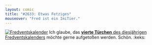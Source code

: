 ```yaml
---
layout: comic
title: "#2633: Etwas Fetziges"
mouseover: "Fred ist ein ImiTier."
---
```


<a href="http://www.fonflatter.de/der-fetzige-fredventskalender-2012" title="Der fetzige Fredventskalender"><img src="http://www.fonflatter.de/adv12/fredventskalender_banner.png" alt="Fredventskalender" /></a>
Ich glaube, das <a href="http://www.fonflatter.de/2012/12/04/das-4-turchen-2/"><strong>vierte Türchen</strong> des diesjährigen Fredventskalenders</a> möchte gerne aufgetoßen werden. Schön.
:keks:
